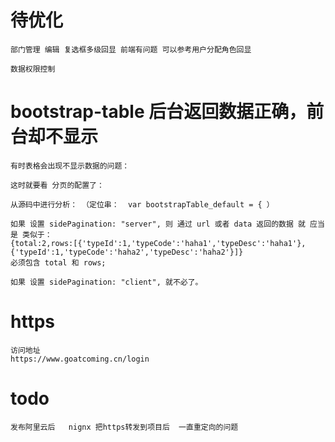 
# 待优化

    部门管理 编辑 复选框多级回显 前端有问题 可以参考用户分配角色回显
    
    数据权限控制


# bootstrap-table 后台返回数据正确，前台却不显示

    有时表格会出现不显示数据的问题：
    
    这时就要看 分页的配置了：
    
    从源码中进行分析： （定位串：  var bootstrapTable_default = { ）
    
    如果 设置 sidePagination: "server", 则 通过 url 或者 data 返回的数据 就 应当是 类似于：
    {total:2,rows:[{'typeId':1,'typeCode':'haha1','typeDesc':'haha1'},{'typeId':1,'typeCode':'haha2','typeDesc':'haha2'}]}
    必须包含 total 和 rows;
    
    如果 设置 sidePagination: "client", 就不必了。




# https
    访问地址 
    https://www.goatcoming.cn/login


# todo 
    发布阿里云后   nignx 把https转发到项目后  一直重定向的问题 





























 